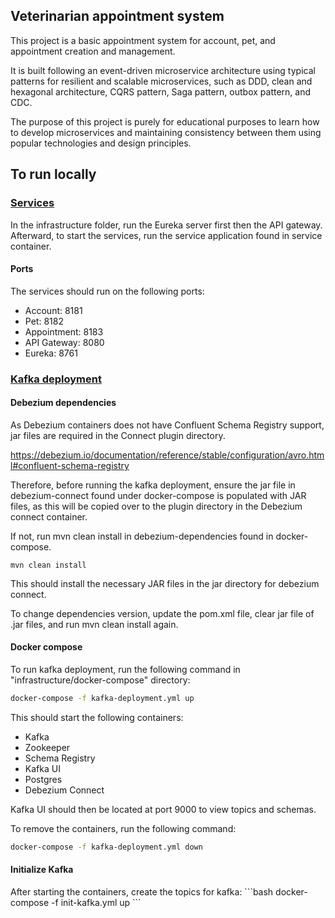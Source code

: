 <h2>Veterinarian appointment system</h2>

This project is a basic appointment system for account, pet, and appointment creation and management. 

It is built following an event-driven microservice architecture using typical patterns for resilient and scalable microservices, such as DDD, clean and hexagonal architecture, CQRS pattern, Saga pattern, outbox pattern, and CDC.

The purpose of this project is purely for educational purposes to learn how to develop microservices and maintaining consistency between them using popular technologies and design principles.

<h2>To run locally</h2>

<u><h3>Services</h3></u>
In the infrastructure folder, run the Eureka server first then the API gateway.
Afterward, to start the services, run the service application found in service container.

<h4>Ports</h4>
The services should run on the following ports:
<ul>
    <li>Account: 8181</li>
    <li>Pet: 8182</li>
    <li>Appointment: 8183</li>
    <li>API Gateway: 8080</li>
    <li>Eureka: 8761</li>
</ul>

<u><h3>Kafka deployment</h3></u>

<h4>Debezium dependencies</h4>
As Debezium containers does not have Confluent Schema Registry support, jar files are required in the Connect plugin directory.

https://debezium.io/documentation/reference/stable/configuration/avro.html#confluent-schema-registry

Therefore, before running the kafka deployment, ensure the jar file in debezium-connect found under docker-compose is populated with JAR files, as this will be copied over to the plugin directory in the Debezium connect container.

If not, run mvn clean install in debezium-dependencies found in docker-compose.
```angular2html
mvn clean install
```
This should install the necessary JAR files in the jar directory for debezium connect. 

To change dependencies version, update the pom.xml file, clear jar file of .jar files, and run mvn clean install again.

<h4>Docker compose</h4>
To run kafka deployment, run the following command in "infrastructure/docker-compose" directory:

```bash
docker-compose -f kafka-deployment.yml up
```

This should start the following containers:
<ul>
    <li>Kafka</li>
    <li>Zookeeper</li>
    <li>Schema Registry</li>
    <li>Kafka UI</li>
    <li>Postgres</li>
    <li>Debezium Connect</li>
</ul>

Kafka UI should then be located at port 9000 to view topics and schemas.

To remove the containers, run the following command:
```bash
docker-compose -f kafka-deployment.yml down
```

<h4>Initialize Kafka</h4>
After starting the containers, create the topics for kafka:
```bash
docker-compose -f init-kafka.yml up
```

